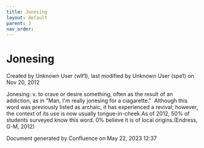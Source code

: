 ```yaml
---
title: Jonesing
layout: default
parent: J
nav_order:
---
```


# Jonesing

Created by  Unknown User (wlf1), last modified by  Unknown User (spe1) on Nov 20, 2012

Jonesing: v. to crave or desire something, often as the result of an addiction, as in &quot;Man, I'm really jonesing for a ciagarette.&quot;  Although this word was previously listed as archaic, it has experienced a revival; however, the context of its use is now usually tongue-in-cheek.As of 2012, 50% of students surveyed know this word. 0% believe it is of local origins.(Endress, G-M, 2012)

Document generated by Confluence on May 22, 2023 12:37


